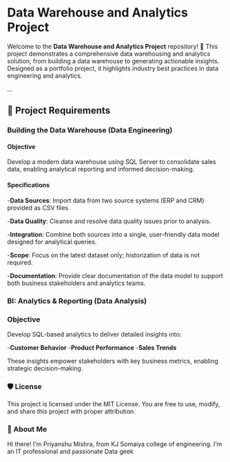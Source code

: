 # Data Warehouse and Analytics Project

Welcome to the **Data Warehouse and Analytics Project** repository! 🚀
This project demonstrates a comprehensive data warehousing and analytics solution, from building a data warehouse to generating actionable insights. Designed as a portfolio project, it highlights industry best practices in data engineering and analytics.

...

## 🚀 Project Requirements
### Building the Data Warehouse (Data Engineering)

#### Objective
Develop a modern data warehouse using SQL Server to consolidate sales data, enabling analytical reporting and informed decision-making.

#### Specifications
-**Data Sources**: Import data from two source systems (ERP and CRM) provided as CSV files.

-**Data Quality**: Cleanse and resolve data quality issues prior to analysis.

-**Integration**: Combine both sources into a single, user-friendly data model designed for analytical queries.

-**Scope**: Focus on the latest dataset only; historization of data is not required.

-**Documentation**: Provide clear documentation of the data model to support both business stakeholders and analytics teams.

### BI: Analytics & Reporting (Data Analysis)

### Objective
Develop SQL-based analytics to deliver detailed insights into:

-**Customer Behavior**
-**Product Performance**
-**Sales Trends**

These insights empower stakeholders with key business metrics, enabling strategic decision-making.

### 🛡️ License
This project is licensed under the MIT License. You are free to use, modify, and share this project with proper attribution.

### 🌟 About Me
Hi there! I'm Priyanshu Mishra, from KJ Somaiya college of engineering. I’m an IT professional and passionate Data geek 
